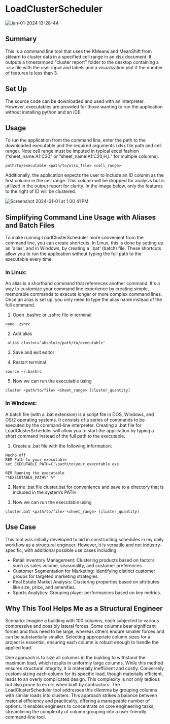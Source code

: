 # LoadClusterScheduler

![Jan-01-2024 13-28-44](https://github.com/akpax/LoadClusterScheduler/assets/78048703/49dd906f-96cf-4455-959e-a0c79fc24c7c)



## Summary
This is a command line tool that uses the KMeans and MeanShift from sklearn to cluster data in a specified cell range in an xlsx document.  It outputs a timestamped "cluster report" folder to the desktop containing a .csv file with the user input and labels and a visualization plot if the number of features is less than 3. 


## Set Up
The source code can be downloaded and used with an interpreter. However, executables are provided for those wanting to run the application without installing python and an IDE.


## Usage
To run the application from the command line, enter the path to the downloaded executable and the required arguments (xlsx file path and cell range). Note cell range must be imputed in typical excel fashion (“sheet_name:A1:C30” or “sheet_name!A1:C20,H,L” for multiple columns). 

``` path/to/executable <path/to/xlsx_file> <cell_range> ```

Additionally, the application expects the user to include an ID column as the first column in the cell range. This column will be dropped for analysis but is utilized in the output report for clarity. In the image below, only the features to the right of ID will be clustered. 

![Screenshot 2024-01-01 at 1 00 41 PM](https://github.com/akpax/LoadClusterScheduler/assets/78048703/d36f1dc4-03b1-45d9-b0a4-2453fd431958)



## Simplifying Command Line Usage with Aliases and Batch Files
To make running LoadClusterScheduler more convenient from the command line, you can create shortcuts. In Linux, this is done by setting up an 'alias', and in Windows, by creating a '.bat' (batch) file. These shortcuts allow you to run the application without typing the full path to the executable every time.


### In Linux:
An alias is a shorthand command that references another command. It's a way to customize your command line experience by creating simple, memorable commands to execute longer or more complex command lines. Once an alias is set up, you only need to type the alias name instead of the full command.


1. Open .bashrc or .zshrc file in terminal
```
nano .zshrc
 ```

2. Add alias
```
 alias cluster=’absolute/path/to/executable'
 ```

3. Save and exit editor

4. Restart terminal
```
source ~/.bashrc
 ```

5. Now we can run the executable using 

``` cluster <path/to/file> <sheet_range> [cluster_quantity] ```


### In Windows:
A batch file (with a .bat extension) is a script file in DOS, Windows, and OS/2 operating systems. It consists of a series of commands to be executed by the command-line interpreter. Creating a .bat file for LoadClusterScheduler will allow you to start the application by typing a short command instead of the full path to the executable. 
1. Create a .bat file with the following information:
```
@echo off
REM Path to your executable
set EXECUTABLE_PATH=C:\path\to\your_executable.exe

REM Running the executable
"%EXECUTABLE_PATH%" %*
```

2. Name .bat file cluster.bat for convenience and save to a directory that is included in the system’s PATH 

3. Now we can run the executable using 

``` cluster.bat <path/to/file> <sheet_range> [cluster_quantity] ```


## Use Case
This tool was initially developed to aid in constructing schedules in my daily workflow as a structural engineer. However, it is versatile and not industry-specific, with additional possible use cases including:

* Retail Inventory Management: Clustering products based on factors such as sales volume, seasonality, and customer preferences.
* Customer Segmentation for Marketing: Identifying distinct customer groups for targeted marketing strategies.
* Real Estate Market Analysis: Clustering properties based on attributes like size, price, and amenities.
* Sports Analytics: Grouping player performances based on key metrics.


## Why This Tool Helps Me as a Structural Engineer
Scenario: Imagine a building with 100 columns, each subjected to various compressive and possibly lateral forces. Some columns bear significant forces and thus need to be large, whereas others endure smaller forces and can be substantially smaller. Selecting appropriate column sizes for a project is essential, ensuring each column is robust enough to handle the applied load.

One approach is to size all columns in the building to withstand the maximum load, which results in uniformly large columns. While this method ensures structural integrity, it is materially inefficient and costly. Conversely, custom-sizing each column for its specific load, though materially efficient, leads to an overly complicated design. This complexity is not only tedious but also prone to errors when built by contractors. The LoadClusterScheduler tool addresses this dilemma by grouping columns with similar loads into clusters. This approach strikes a balance between material efficiency and practicality, offering a manageable number of options. It enables engineers to concentrate on core engineering tasks, streamlining the complexity of column grouping into a user-friendly command-line tool.
